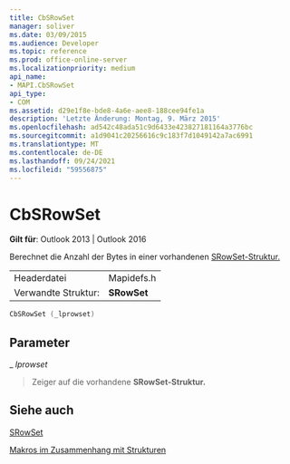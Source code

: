 ```yaml
---
title: CbSRowSet
manager: soliver
ms.date: 03/09/2015
ms.audience: Developer
ms.topic: reference
ms.prod: office-online-server
ms.localizationpriority: medium
api_name:
- MAPI.CbSRowSet
api_type:
- COM
ms.assetid: d29e1f8e-bde8-4a6e-aee8-188cee94fe1a
description: 'Letzte Änderung: Montag, 9. März 2015'
ms.openlocfilehash: ad542c48ada51c9d6433e423827181164a3776bc
ms.sourcegitcommit: a1d9041c20256616c9c183f7d1049142a7ac6991
ms.translationtype: MT
ms.contentlocale: de-DE
ms.lasthandoff: 09/24/2021
ms.locfileid: "59556875"
---
```

# <a name="cbsrowset"></a>CbSRowSet

  
  
**Gilt für**: Outlook 2013 | Outlook 2016 
  
Berechnet die Anzahl der Bytes in einer vorhandenen [SRowSet-Struktur.](srowset.md) 
  
|||
|:-----|:-----|
|Headerdatei  <br/> |Mapidefs.h  <br/> |
|Verwandte Struktur:  <br/> |**SRowSet** <br/> |
   
```cpp
CbSRowSet (_lprowset)
```

## <a name="parameters"></a>Parameter

 _ _lprowset_
  
> Zeiger auf die vorhandene **SRowSet-Struktur.** 
    
## <a name="see-also"></a>Siehe auch



[SRowSet](srowset.md)


[Makros im Zusammenhang mit Strukturen](macros-related-to-structures.md)

